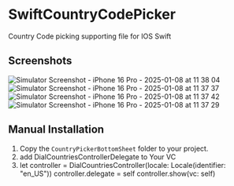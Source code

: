 # SwiftCountryCodePicker
Country Code picking supporting file for IOS Swift 


## Screenshots
![Simulator Screenshot - iPhone 16 Pro - 2025-01-08 at 11 38 04](https://github.com/user-attachments/assets/a7f0e278-8916-4ea0-8276-2375be6a23dc)
![Simulator Screenshot - iPhone 16 Pro - 2025-01-08 at 11 37 37](https://github.com/user-attachments/assets/6d330090-7655-4a06-ab36-1cde41a5acc8)
![Simulator Screenshot - iPhone 16 Pro - 2025-01-08 at 11 37 42](https://github.com/user-attachments/assets/69054b6d-40d0-4ff2-a162-256bb84ce648)
![Simulator Screenshot - iPhone 16 Pro - 2025-01-08 at 11 37 29](https://github.com/user-attachments/assets/f62c59ac-5f98-4be0-8978-780dc030a7dd)


## Manual Installation

1. Copy the `CountryPickerBottomSheet` folder to your project.
2. add DialCountriesControllerDelegate to Your VC
3. let controller = DialCountriesController(locale: Locale(identifier: "en_US"))
        controller.delegate = self
        controller.show(vc: self)
   
